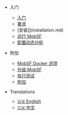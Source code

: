 <!-- _navbar.md -->
<!-- docs/_sidebar.md -->
* 入门
    * [入门](/)
    * [要求](requirements.md)
    * [安装]](installation.md)
    * [运行 MobSF](running.md)
    * [配置动态分析](dynamic_analyzer.md)

* 附加
    * [MobSF Docker 选项](docker.md)
    * [升级 MobSF](updating.md)
    * [执行测试](tests.md)
    * [附加](extras.md)

* Translations
  - [:uk: English](/)
  - [:cn: 中文](/zh-cn/)